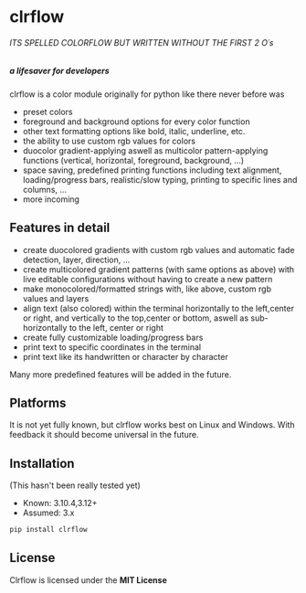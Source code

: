 # clrflow
###### ITS SPELLED COLORFLOW BUT WRITTEN WITHOUT THE FIRST 2 O´s



##### a lifesaver for developers

clrflow is a color module originally for python like there never before was
- preset colors
- foreground and background options for every color function
- other text formatting options like bold, italic, underline, etc.
- the ability to use custom rgb values for colors
- duocolor gradient-applying aswell as multicolor pattern-applying functions (vertical, horizontal, foreground, background, ...)
- space saving, predefined printing functions including text alignment, loading/progress bars, realistic/slow typing, printing to specific lines and columns, ...
- more incoming

## Features in detail

- create duocolored gradients with custom rgb values and automatic fade detection, layer, direction, ...
- create multicolored gradient patterns (with same options as above) with live editable configurations without having to create a new pattern
- make monocolored/formatted strings with, like above, custom rgb values and layers
- align text (also colored) within the terminal horizontally to the left,center or right, and vertically to the top,center or bottom, aswell as sub-horizontally to the left, center or right
- create fully customizable loading/progress bars
- print text to specific coordinates in the terminal
- print text like its handwritten or character by character

Many more predefined features will be added in the future.

## Platforms

It is not yet fully known, but clrflow works best on Linux and Windows. With feedback it should become universal in the future.

## Installation

(This hasn't been really tested yet)

- Known: 3.10.4,3.12+
- Assumed: 3.x
```sh
pip install clrflow
```

## License

Clrflow is licensed under the **MIT License**
